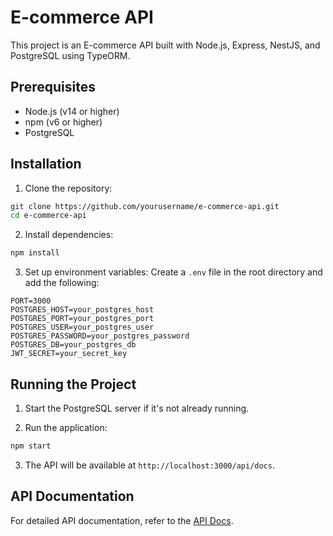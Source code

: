 # E-commerce API

This project is an E-commerce API built with Node.js, Express, NestJS, and PostgreSQL using TypeORM.

## Prerequisites

- Node.js (v14 or higher)
- npm (v6 or higher)
- PostgreSQL

## Installation

1. Clone the repository:
  ```bash
  git clone https://github.com/yourusername/e-commerce-api.git
  cd e-commerce-api
  ```

2. Install dependencies:
  ```bash
  npm install
  ```

3. Set up environment variables:
  Create a `.env` file in the root directory and add the following:
  ```env
  PORT=3000
  POSTGRES_HOST=your_postgres_host
  POSTGRES_PORT=your_postgres_port
  POSTGRES_USER=your_postgres_user
  POSTGRES_PASSWORD=your_postgres_password
  POSTGRES_DB=your_postgres_db
  JWT_SECRET=your_secret_key
  ```

## Running the Project

1. Start the PostgreSQL server if it's not already running.

2. Run the application:
  ```bash
  npm start
  ```

3. The API will be available at `http://localhost:3000/api/docs`.

## API Documentation

For detailed API documentation, refer to the [API Docs](./docs/api.md).
